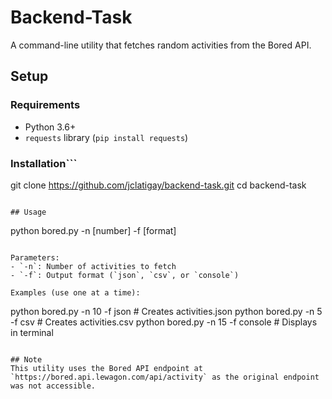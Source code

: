 # Backend-Task

A command-line utility that fetches random activities from the Bored API.

## Setup

### Requirements
- Python 3.6+
- `requests` library (`pip install requests`)

### Installation```
git clone https://github.com/jclatigay/backend-task.git
cd backend-task
```

## Usage

```
python bored.py -n [number] -f [format]
```

Parameters:
- `-n`: Number of activities to fetch
- `-f`: Output format (`json`, `csv`, or `console`)

Examples (use one at a time):
```
python bored.py -n 10 -f json    # Creates activities.json
python bored.py -n 5 -f csv      # Creates activities.csv
python bored.py -n 15 -f console  # Displays in terminal
```

## Note
This utility uses the Bored API endpoint at `https://bored.api.lewagon.com/api/activity` as the original endpoint was not accessible.
